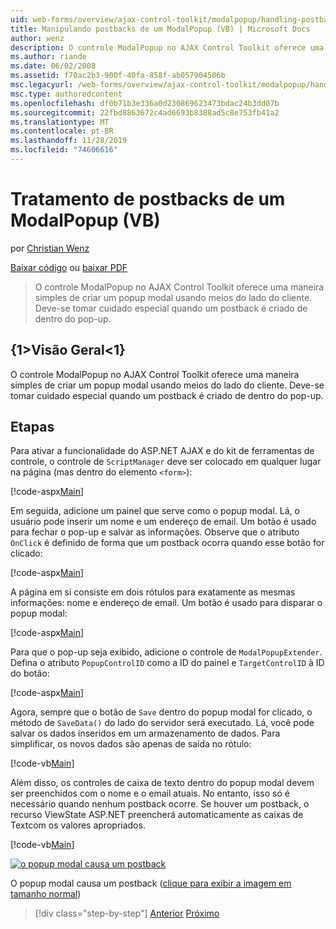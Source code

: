 ```yaml
---
uid: web-forms/overview/ajax-control-toolkit/modalpopup/handling-postbacks-from-a-modalpopup-vb
title: Manipulando postbacks de um ModalPopup (VB) | Microsoft Docs
author: wenz
description: O controle ModalPopup no AJAX Control Toolkit oferece uma maneira simples de criar um popup modal usando meios do lado do cliente. Deve-se tomar cuidado especial quando um PDV...
ms.author: riande
ms.date: 06/02/2008
ms.assetid: f70ac2b3-900f-40fa-858f-ab057904506b
msc.legacyurl: /web-forms/overview/ajax-control-toolkit/modalpopup/handling-postbacks-from-a-modalpopup-vb
msc.type: authoredcontent
ms.openlocfilehash: df0b71b3e336a0d230869623473bdac24b3dd07b
ms.sourcegitcommit: 22fbd8863672c4ad6693b8388ad5c8e753fb41a2
ms.translationtype: MT
ms.contentlocale: pt-BR
ms.lasthandoff: 11/28/2019
ms.locfileid: "74606616"
---
```

# <a name="handling-postbacks-from-a-modalpopup-vb"></a>Tratamento de postbacks de um ModalPopup (VB)

por [Christian Wenz](https://github.com/wenz)

[Baixar código](https://download.microsoft.com/download/2/4/0/24052038-f942-4336-905b-b60ae56f0dd5/ModalPopup3.vb.zip) ou [baixar PDF](https://download.microsoft.com/download/b/6/a/b6ae89ee-df69-4c87-9bfb-ad1eb2b23373/modalpopup3VB.pdf)

> O controle ModalPopup no AJAX Control Toolkit oferece uma maneira simples de criar um popup modal usando meios do lado do cliente. Deve-se tomar cuidado especial quando um postback é criado de dentro do pop-up.

## <a name="overview"></a>{1&gt;Visão Geral&lt;1}

O controle ModalPopup no AJAX Control Toolkit oferece uma maneira simples de criar um popup modal usando meios do lado do cliente. Deve-se tomar cuidado especial quando um postback é criado de dentro do pop-up.

## <a name="steps"></a>Etapas

Para ativar a funcionalidade do ASP.NET AJAX e do kit de ferramentas de controle, o controle de `ScriptManager` deve ser colocado em qualquer lugar na página (mas dentro do elemento `<form>`):

[!code-aspx[Main](handling-postbacks-from-a-modalpopup-vb/samples/sample1.aspx)]

Em seguida, adicione um painel que serve como o popup modal. Lá, o usuário pode inserir um nome e um endereço de email. Um botão é usado para fechar o pop-up e salvar as informações. Observe que o atributo `OnClick` é definido de forma que um postback ocorra quando esse botão for clicado:

[!code-aspx[Main](handling-postbacks-from-a-modalpopup-vb/samples/sample2.aspx)]

A página em si consiste em dois rótulos para exatamente as mesmas informações: nome e endereço de email. Um botão é usado para disparar o popup modal:

[!code-aspx[Main](handling-postbacks-from-a-modalpopup-vb/samples/sample3.aspx)]

Para que o pop-up seja exibido, adicione o controle de `ModalPopupExtender`. Defina o atributo `PopupControlID` como a ID do painel e `TargetControlID` à ID do botão:

[!code-aspx[Main](handling-postbacks-from-a-modalpopup-vb/samples/sample4.aspx)]

Agora, sempre que o botão de `Save` dentro do popup modal for clicado, o método de `SaveData()` do lado do servidor será executado. Lá, você pode salvar os dados inseridos em um armazenamento de dados. Para simplificar, os novos dados são apenas de saída no rótulo:

[!code-vb[Main](handling-postbacks-from-a-modalpopup-vb/samples/sample5.vb)]

Além disso, os controles de caixa de texto dentro do popup modal devem ser preenchidos com o nome e o email atuais. No entanto, isso só é necessário quando nenhum postback ocorre. Se houver um postback, o recurso ViewState ASP.NET preencherá automaticamente as caixas de Textcom os valores apropriados.

[!code-vb[Main](handling-postbacks-from-a-modalpopup-vb/samples/sample6.vb)]

[![o popup modal causa um postback](handling-postbacks-from-a-modalpopup-vb/_static/image2.png)](handling-postbacks-from-a-modalpopup-vb/_static/image1.png)

O popup modal causa um postback ([clique para exibir a imagem em tamanho normal](handling-postbacks-from-a-modalpopup-vb/_static/image3.png))

> [!div class="step-by-step"]
> [Anterior](using-modalpopup-with-a-repeater-control-vb.md)
> [Próximo](positioning-a-modalpopup-vb.md)
